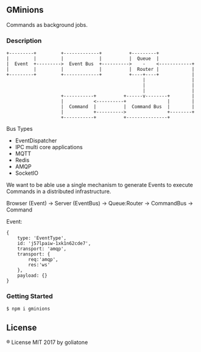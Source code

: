 ## GMinions

Commands as background jobs.

### Description

```
+---------+         +-------------+          +---------+
|         |         |             |          |  Queue  |
|  Event  +--------->  Event Bus  +---------->    -    <------------+
|         |         |             |          |  Router |            |
+---------+         +-------------+          +----+----+            |
                                                  |                 |
                                                  |                 |
                                                  |                 |
                    +-----------+          +------v--------+        |
                    |           <----------+               |        |
                    |  Command  |          |  Command Bus  |        |
                    |           +---------->               +--------+
                    +-----------+          +---------------+
```

Bus Types
* EventDispatcher
* IPC multi core applications
* MQTT
* Redis
* AMQP
* SocketIO


We want to be able use a single mechanism to generate Events to execute Commands in a distributed infrastructure.

Browser (Event) -> Server (EventBus) -> Queue:Router -> CommandBus -> Command

Event:
```
{
    type: 'EventType',
    id: 'j57lpaiw-1xk1n62cde7',
    transport: 'amqp',
    transport: {
        req:'amqp',
        res:'ws'
    },
    payload: {}
}
```

### Getting Started

```
$ npm i gminions
```

## License

® License MIT 2017 by goliatone

